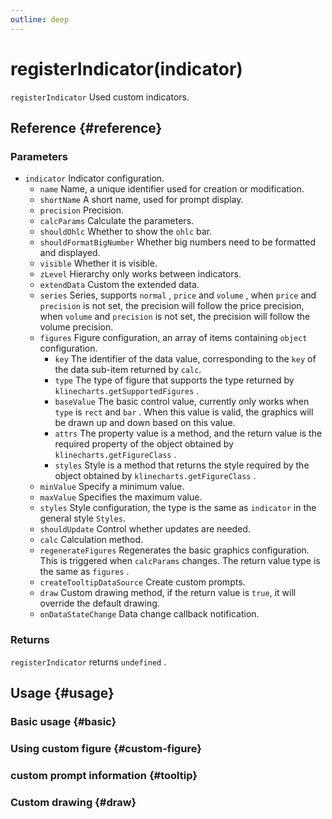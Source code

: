 ```yaml
---
outline: deep
---
```


# registerIndicator(indicator)
`registerIndicator` Used custom indicators.

## Reference {#reference}
<!--@include: @/@views/api/references/chart/registerIndicator.md-->

### Parameters
- `indicator` Indicator configuration.
  - `name` Name, a unique identifier used for creation or modification.
  - `shortName` A short name, used for prompt display.
  - `precision` Precision.
  - `calcParams` Calculate the parameters.
  - `shouldOhlc` Whether to show the `ohlc` bar.
  - `shouldFormatBigNumber` Whether big numbers need to be formatted and displayed.
  - `visible` Whether it is visible.
  - `zLevel` Hierarchy only works between indicators.
  - `extendData` Custom the extended data.
  - `series` Series, supports `normal` , `price` and `volume` , when `price` and `precision` is not set, the precision will follow the price precision, when `volume` and `precision` is not set, the precision will follow the volume precision.
  - `figures` Figure configuration, an array of items containing `object` configuration.
    - `key` The identifier of the data value, corresponding to the `key` of the data sub-item returned by `calc`.
    - `type` The type of figure that supports the type returned by `klinecharts.getSupportedFigures` .
    - `baseValue` The basic control value, currently only works when `type` is `rect` and `bar` . When this value is valid, the graphics will be drawn up and down based on this value.
    - `attrs` The property value is a method, and the return value is the required property of the object obtained by `klinecharts.getFigureClass` .
    - `styles` Style is a method that returns the style required by the object obtained by `klinecharts.getFigureClass` .
  - `minValue` Specify a minimum value.
  - `maxValue` Specifies the maximum value.
  - `styles` Style configuration, the type is the same as `indicator` in the general style `Styles`.
  - `shouldUpdate` Control whether updates are needed.
  - `calc` Calculation method.
  - `regenerateFigures` Regenerates the basic graphics configuration. This is triggered when `calcParams` changes. The return value type is the same as `figures` .
  - `createTooltipDataSource` Create custom prompts.
  - `draw` Custom drawing method, if the return value is `true`, it will override the default drawing.
  - `onDataStateChange` Data change callback notification.

### Returns
`registerIndicator` returns `undefined` .

## Usage {#usage}
<script setup>
import CustomIndicatorBasic from '../../../@views/api/samples/custom-indicator-basic/index.vue'
import CustomIndicatorCustomFigure from '../../../@views/api/samples/custom-figure-custom-indicator/index.vue'
import CustomIndicatorTooltip from '../../../@views/api/samples/custom-indicator-tooltip/index.vue'
import CustomIndicatorDraw from '../../../@views/api/samples/custom-indicator-draw/index.vue'
</script>

### Basic usage {#basic}
<CustomIndicatorBasic/>

### Using custom figure {#custom-figure}
<CustomIndicatorCustomFigure/>

### custom prompt information {#tooltip}
<CustomIndicatorTooltip/>

### Custom drawing {#draw}
<CustomIndicatorDraw/>